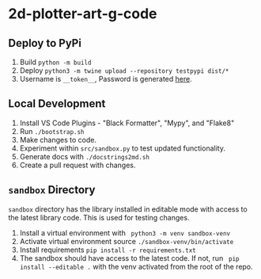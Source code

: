 # 2d-plotter-art-g-code


## Deploy to PyPi

1. Build `python -m build`
2. Deploy `python3 -m twine upload --repository testpypi dist/*`
3. Username is `__token__`, Password is generated [here](https://pypi.org/manage/account/#api-tokens).

## Local Development

1. Install VS Code Plugins - "Black Formatter", "Mypy", and "Flake8"
2. Run `./bootstrap.sh`
3. Make changes to code.
4. Experiment within `src/sandbox.py` to test updated functionality.
5. Generate docs with `./docstrings2md.sh`
6. Create a pull request with changes. 

## `sandbox` Directory

`sandbox` directory has the library installed in editable mode with access to the latest library code. This is used for testing changes. 

1. Install a virtual environment with ` python3 -m venv sandbox-venv`
2. Activate virtual environment source `./sandbox-venv/bin/activate`
3. Install requirements `pip install -r requirements.txt`
4. The sandbox should have access to the latest code. If not, run ` pip install --editable .` with the venv activated from the root of the repo.